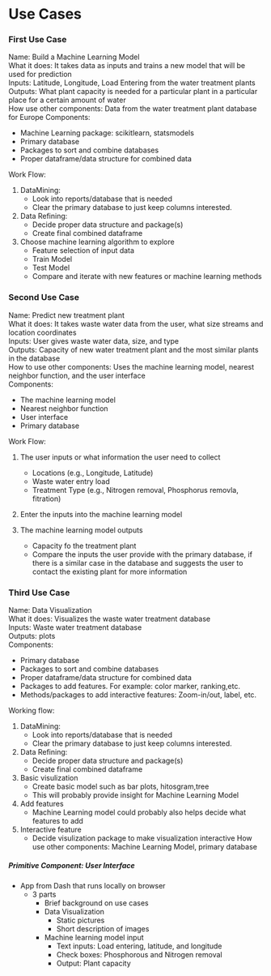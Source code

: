 # Use Cases

### First Use Case

Name: Build a Machine Learning Model<br/>
What it does: It takes data as inputs and trains a new model that will be used for prediction<br/>
Inputs: Latitude, Longitude, Load Entering from the water treatment plants<br/>
Outputs: What plant capacity is needed for a particular plant in a particular place for a certain amount of water<br/>
How use other components: Data from the water treatment plant database for Europe
Components:
* Machine Learning package: scikitlearn, statsmodels
* Primary database
* Packages to sort and combine databases
* Proper dataframe/data structure for combined data

Work Flow:
1. DataMining: 
   * Look into reports/database that is needed
   * Clear the primary database to just keep columns interested.
2. Data Refining:
   * Decide proper data structure and package(s)
   * Create final combined dataframe
3. Choose machine learning algorithm to explore
   * Feature selection of input data
   * Train Model
   * Test Model
   * Compare and iterate with new features or machine learning methods

### Second Use Case

Name: Predict new treatment plant<br/>
What it does: It takes waste water data from the user, what size streams and 
location coordinates<br/>
Inputs: User gives waste water data, size, and type<br/>
Outputs: Capacity of new water treatment plant and the most similar plants in the database<br/>
How to use other components: Uses the machine learning model, nearest neighbor function, and the user interface<br/>
Components:
* The machine learning model
* Nearest neighbor function
* User interface
* Primary database

Work Flow:
1. The user inputs or what information the user need to collect 
   * Locations (e.g., Longitude, Latitude)
   * Waste water entry load
   * Treatment Type (e.g., Nitrogen removal, Phosphorus removla, fitration)

2. Enter the inputs into the machine learning model

3. The machine learning model outputs
   * Capacity fo the treatment plant
   * Compare the inputs the user provide with the primary database, if there is a similar case in the database and suggests the user to contact the existing plant for more information

### Third Use Case

Name: Data Visualization<br/>
What it does: Visualizes the waste water treatment database<br/>
Inputs: Waste water treatment database<br/>
Outputs: plots<br/>
Components:
* Primary database
* Packages to sort and combine databases
* Proper dataframe/data structure for combined data
* Packages to add features. For example: color marker, ranking,etc.
* Methods/packages to add interactive features: Zoom-in/out, label, etc.

Working flow:
1. DataMining: 
   * Look into reports/database that is needed
   * Clear the primary database to just keep columns interested.
2. Data Refining:
   * Decide proper data structure and package(s)
   * Create final combined dataframe
3. Basic visulization
   * Create basic model such as bar plots, hitosgram,tree
   * This will probably provide insight for Machine Learning Model
4. Add features
   * Machine Learning model could probably also helps decide what features to add
5. Interactive feature
   * Decide visulization package to make visualization interactive
How use other components: Machine Learning Model, primary database<br/>

##### Primitive Component: User Interface

* App from Dash that runs locally on browser
   * 3 parts
      * Brief background on use cases
      * Data Visualization
         * Static pictures
         * Short description of images
      * Machine learning model input
         * Text inputs: Load entering, latitude, and longitude
         * Check boxes: Phosphorous and Nitrogen removal
         * Output: Plant capacity